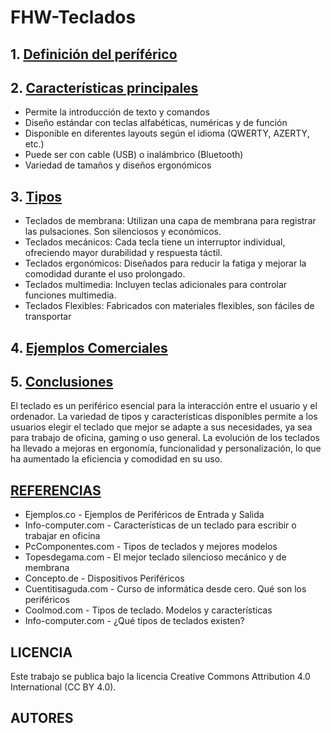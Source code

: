 # FHW-Teclados

## 1. [Definición del períférico](definicion.md)

## 2. [Características principales](caracteristicas.md)
- Permite la introducción de texto y comandos
- Diseño estándar con teclas alfabéticas, numéricas y de función
- Disponible en diferentes layouts según el idioma (QWERTY, AZERTY, etc.)
- Puede ser con cable (USB) o inalámbrico (Bluetooth)
- Variedad de tamaños y diseños ergonómicos

## 3. [Tipos](tipos.md)
- Teclados de membrana: Utilizan una capa de membrana para registrar las pulsaciones. Son silenciosos y económicos.
- Teclados mecánicos: Cada tecla tiene un interruptor individual, ofreciendo mayor durabilidad y respuesta táctil.
- Teclados ergonómicos: Diseñados para reducir la fatiga y mejorar la comodidad durante el uso prolongado.
- Teclados multimedia: Incluyen teclas adicionales para controlar funciones multimedia.
- Teclados Flexibles: Fabricados con materiales flexibles, son fáciles de transportar

## 4. [Ejemplos Comerciales](ejemplos_comerciales.md) 

## 5. [Conclusiones](conclusiones.md)
El teclado es un periférico esencial para la interacción entre el usuario y el ordenador. La variedad de tipos y características disponibles permite a los usuarios elegir el teclado que mejor se adapte a sus necesidades, ya sea para trabajo de oficina, gaming o uso general. La evolución de los teclados ha llevado a mejoras en ergonomía, funcionalidad y personalización, lo que ha aumentado la eficiencia y comodidad en su uso.

## [REFERENCIAS](referencias.md)
- Ejemplos.co - Ejemplos de Periféricos de Entrada y Salida
- Info-computer.com - Características de un teclado para escribir o trabajar en oficina
- PcComponentes.com - Tipos de teclados y mejores modelos
- Topesdegama.com - El mejor teclado silencioso mecánico y de membrana
- Concepto.de - Dispositivos Periféricos
- Cuentitisaguda.com - Curso de informática desde cero. Qué son los periféricos
- Coolmod.com - Tipos de teclado. Modelos y características
- Info-computer.com - ¿Qué tipos de teclados existen?


## LICENCIA
Este trabajo se publica bajo la licencia Creative Commons Attribution 4.0 International (CC BY 4.0).

## AUTORES
